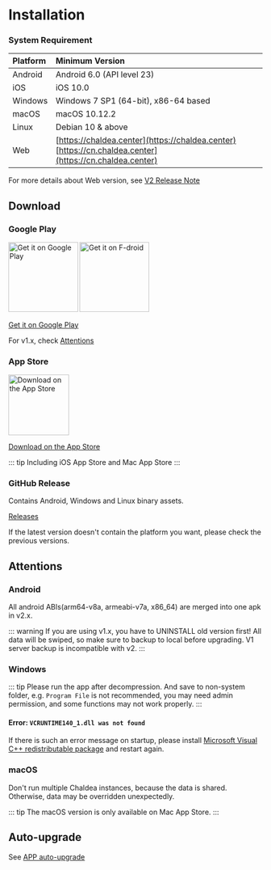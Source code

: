 # Installation

### System Requirement

| Platform | Minimum Version               |
| :------- | :---------------------------- |
| Android  | Android 6.0 (API level 23)    |
| iOS      | iOS 10.0                      |
| Windows  | Windows 7 SP1 (64-bit), x86-64 based |
| macOS    | macOS 10.12.2                 |
| Linux    | Debian 10 & above             |
| Web      | [https://chaldea.center](https://chaldea.center)<br>[https://cn.chaldea.center](https://cn.chaldea.center)|

For more details about Web version, see [V2 Release Note](./v2_release.md)

## Download

### Google Play

[<img alt='Get it on Google Play' src='https://play.google.com/intl/en_us/badges/static/images/badges/en_badge_web_generic.png' width="137.5"/>](https://play.google.com/store/apps/details?id=cc.narumi.chaldea)
[<img alt='Get it on F-droid' src='https://fdroid.gitlab.io/artwork/badge/get-it-on.png' width="137.5px"/>](https://f-droid.org/packages/cc.narumi.chaldea.fdroid/)

[Get it on Google Play](https://play.google.com/store/apps/details?id=cc.narumi.chaldea)

For v1.x, check [Attentions](#attentions)

### App Store

[<img src="https://tools.applemediaservices.com/api/badges/download-on-the-app-store/black/en-US?size=250x83&amp;releaseDate=1610841600&h=cb0adac232fdd6b88894f78b2f349b6e" alt="Download on the App Store" width="120">](https://apps.apple.com/us/app/chaldea/id1548713491?itsct=apps_box&itscg=30200)

[Download on the App Store](https://apps.apple.com/us/app/chaldea/id1548713491?itsct=apps_box&itscg=30200)

::: tip
Including iOS App Store and Mac App Store
:::


### GitHub Release

Contains Android, Windows and Linux binary assets.

[Releases](https://github.com/chaldea-center/chaldea/releases)

If the latest version doesn't contain the platform you want, please check the previous versions.

## Attentions

### Android

All android ABIs(arm64-v8a, armeabi-v7a, x86_64) are merged into one apk in v2.x. 

::: warning
If you are using v1.x, you have to UNINSTALL old version first! All data will be swiped, 
so make sure to backup to local before upgrading. V1 server backup is incompatible with v2. 
:::

### Windows

::: tip
Please run the app after decompression. And save to non-system folder, e.g. `Program File` is not recommended, you may need admin permission, and some functions may not work properly.
:::

#### Error: `VCRUNTIME140_1.dll was not found`

If there is such an error message on startup, please install [Microsoft Visual C++ redistributable package](https://support.microsoft.com/en-us/help/2977003/the-latest-supported-visual-c-downloads) and restart again.

### macOS

Don't run multiple Chaldea instances, because the data is shared. Otherwise, data may be overridden unexpectedly. 

::: tip
The macOS version is only available on Mac App Store.
:::

## Auto-upgrade

See [APP auto-upgrade](./app_setting.md#app-auto-upgrade)